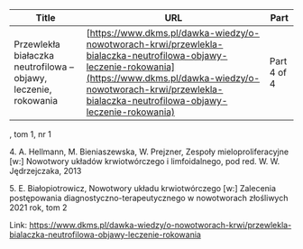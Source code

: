 | **Title**       | **URL**           | **Part**              |
|-----------------|-------------------|-----------------------|
| Przewlekła białaczka neutrofilowa – objawy, leczenie, rokowania         | [https://www.dkms.pl/dawka-wiedzy/o-nowotworach-krwi/przewlekla-bialaczka-neutrofilowa-objawy-leczenie-rokowania](https://www.dkms.pl/dawka-wiedzy/o-nowotworach-krwi/przewlekla-bialaczka-neutrofilowa-objawy-leczenie-rokowania)    | Part 4 of 4          |

, tom 1, nr 1


4\. A. Hellmann, M. Bieniaszewska, W. Prejzner, Zespoły mieloproliferacyjne \[w:] Nowotwory układów krwiotwórczego i limfoidalnego, pod red. W. W. Jędrzejczaka, 2013


5\. E. Białopiotrowicz, Nowotwory układu krwiotwórczego \[w:] Zalecenia postępowania diagnostyczno\-terapeutycznego w nowotworach złośliwych 2021 rok, tom 2



Link: https://www.dkms.pl/dawka-wiedzy/o-nowotworach-krwi/przewlekla-bialaczka-neutrofilowa-objawy-leczenie-rokowania
